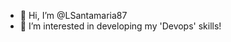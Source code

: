 - 👋 Hi, I’m @LSantamaria87
- 👀 I’m interested in developing my 'Devops' skills!


<!---
LSantamaria87/LSantamaria87 is a ✨ special ✨ repository because its `README.md` (this file) appears on your GitHub profile.
You can click the Preview link to take a look at your changes.
--->
